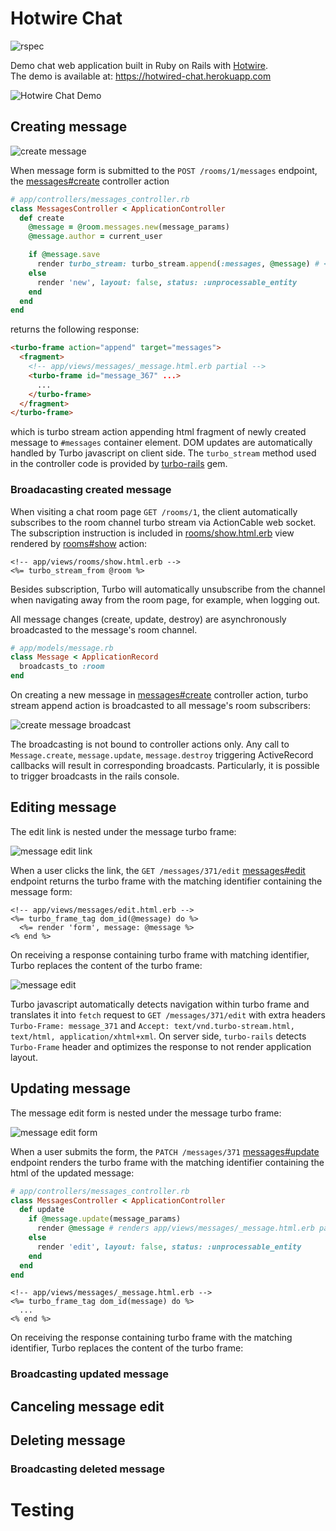 # Hotwire Chat

![rspec](https://github.com/mdominiak/hotwire-chat/workflows/rspec/badge.svg)

Demo chat web application built in Ruby on Rails with [Hotwire](https://hotwire.dev).<br />The demo is available at: https://hotwired-chat.herokuapp.com

![Hotwire Chat Demo](public/chat.gif)

## Creating message

![create message](/public/messages_create.png)

When message form is submitted to the `POST /rooms/1/messages` endpoint, the [messages#create](app/controllers/messages_controller.rb) controller action

```ruby
# app/controllers/messages_controller.rb
class MessagesController < ApplicationController
  def create
    @message = @room.messages.new(message_params)
    @message.author = current_user

    if @message.save
      render turbo_stream: turbo_stream.append(:messages, @message) # <--
    else
      render 'new', layout: false, status: :unprocessable_entity
    end
  end
end
```

returns the following response:

```html
<turbo-frame action="append" target="messages">
  <fragment>
    <!-- app/views/messages/_message.html.erb partial -->
    <turbo-frame id="message_367" ...>
      ...
    </turbo-frame>
  </fragment>
</turbo-frame>
```

which is turbo stream action appending html fragment of newly created message to `#messages` container element. DOM updates are automatically handled by Turbo javascript on client side. The `turbo_stream` method used in the controller code is provided by [turbo-rails](https://github.com/hotwired/turbo-rails) gem.

### Broadacasting created message

When visiting a chat room page `GET /rooms/1`, the client automatically subscribes to the room channel turbo stream via ActionCable web socket. The subscription instruction is included in [rooms/show.html.erb](app/views/rooms/show.html.erb) view rendered by [rooms#show](app/controllers/rooms_controller.rb) action:

```erb
<!-- app/views/rooms/show.html.erb -->
<%= turbo_stream_from @room %>
```

Besides subscription, Turbo will automatically unsubscribe from the channel when navigating away from the room page, for example, when logging out.

All message changes (create, update, destroy) are asynchronously broadcasted to the message's room channel.

```ruby
# app/models/message.rb
class Message < ApplicationRecord
  broadcasts_to :room
end
```

On creating a new message in [messages#create](app/controllers/messages_controller.rb) controller action, turbo stream append action is broadcasted to all message's room subscribers:

![create message broadcast](public/messages_create_ws.png)

The broadcasting is not bound to controller actions only. Any call to `Message.create`, `message.update`, `message.destroy` triggering ActiveRecord callbacks will result in corresponding broadcasts. Particularly, it is possible to trigger broadcasts in the rails console.

## Editing message

The edit link is nested under the message turbo frame:

![message edit link](public/messages_edit_link.png)

When a user clicks the link, the `GET /messages/371/edit` [messages#edit](app/controllers/messages_controller.rb) endpoint returns the turbo frame with the matching identifier containing the message form:

```erb
<!-- app/views/messages/edit.html.erb -->
<%= turbo_frame_tag dom_id(@message) do %>
  <%= render 'form', message: @message %>
<% end %>
```

On receiving a response containing turbo frame with matching identifier, Turbo replaces the content of the turbo frame:

![message edit](public/messages_edit.png)

Turbo javascript automatically detects navigation within turbo frame and translates it into `fetch` request to `GET /messages/371/edit` with extra headers `Turbo-Frame: message_371` and `Accept: text/vnd.turbo-stream.html, text/html, application/xhtml+xml`. On server side, `turbo-rails` detects `Turbo-Frame` header and optimizes the response to not render application layout.

## Updating message

The message edit form is nested under the message turbo frame:

![message edit form](public/messages_edit_form.png)

When a user submits the form, the `PATCH /messages/371` [messages#update](app/controllers/messages_controller.rb) endpoint renders the turbo frame with the matching identifier containing the html of the updated message:

```ruby
# app/controllers/messages_controller.rb
class MessagesController < ApplicationController
  def update
    if @message.update(message_params)
      render @message # renders app/views/messages/_message.html.erb partial
    else
      render 'edit', layout: false, status: :unprocessable_entity
    end
  end
end
```

```erb
<!-- app/views/messages/_message.html.erb -->
<%= turbo_frame_tag dom_id(message) do %>
  ...
<% end %>
```

On receiving the response containing turbo frame with the matching identifier, Turbo replaces the content of the turbo frame:


### Broadcasting updated message

## Canceling message edit

## Deleting message

### Broadcasting deleted message

# Testing
